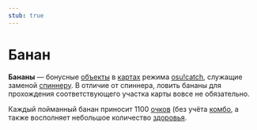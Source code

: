 ```yaml
---
stub: true
---
```


# Банан

**Бананы** — бонусные [объекты](/wiki/Hit_object) в [картах](/wiki/Beatmap) режима [osu!catch](/wiki/Game_mode/osu!catch), служащие заменой [спиннеру](/wiki/Hit_object/Spinner). В отличие от спиннера, ловить бананы для прохождения соответствующего участка карты вовсе не обязательно.

Каждый пойманный банан приносит 1100 [очков](/wiki/Gameplay/Score) (без учёта [комбо](/wiki/Gameplay/Combo_(score_multiplier)), а также восполняет небольшое количество [здоровья](/wiki/Client/Interface/Health_bar).
